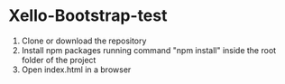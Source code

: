 # Xello-Bootstrap-test
1. Clone or download the repository
2. Install npm packages running command "npm install" inside the root folder of the project
3. Open index.html in a browser 
